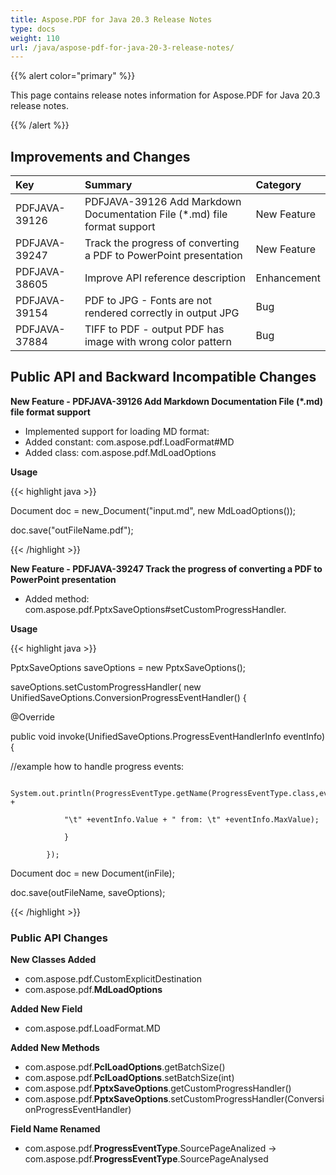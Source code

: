 ```yaml
---
title: Aspose.PDF for Java 20.3 Release Notes
type: docs
weight: 110
url: /java/aspose-pdf-for-java-20-3-release-notes/
---
```


{{% alert color="primary" %}}

This page contains release notes information for Aspose.PDF for Java 20.3 release notes.

{{% /alert %}}
## **Improvements and Changes**

|**Key**|**Summary**|**Category**|
| :- | :- | :- |
|PDFJAVA-39126|PDFJAVA-39126 Add Markdown Documentation File (*.md) file format support|New Feature|
|PDFJAVA-39247|Track the progress of converting a PDF to PowerPoint presentation|New Feature|
|PDFJAVA-38605|Improve API reference description|Enhancement|
|PDFJAVA-39154|PDF to JPG - Fonts are not rendered correctly in output JPG|Bug|
|PDFJAVA-37884|TIFF to PDF - output PDF has image with wrong color pattern|Bug|
## **Public API and Backward Incompatible Changes**
**New Feature - PDFJAVA-39126 Add Markdown Documentation File (*.md) file format support**

- Implemented support for loading MD format:
- Added constant: com.aspose.pdf.LoadFormat#MD
- Added class: com.aspose.pdf.MdLoadOptions

**Usage**

{{< highlight java >}}

 Document doc = new_Document("input.md", new MdLoadOptions());

doc.save("outFileName.pdf");

{{< /highlight >}}

**New Feature - PDFJAVA-39247 Track the progress of converting a PDF to PowerPoint presentation**

- Added method: com.aspose.pdf.PptxSaveOptions#setCustomProgressHandler.

**Usage**

{{< highlight java >}}

 PptxSaveOptions saveOptions = new PptxSaveOptions();

saveOptions.setCustomProgressHandler( new UnifiedSaveOptions.ConversionProgressEventHandler() {

@Override

public void invoke(UnifiedSaveOptions.ProgressEventHandlerInfo eventInfo) {

//example how to handle progress events:

                    System.out.println(ProgressEventType.getName(ProgressEventType.class,eventInfo.EventType) +

                "\t" +eventInfo.Value + " from: \t" +eventInfo.MaxValue);

                }

            });

Document doc = new Document(inFile);

doc.save(outFileName, saveOptions);

{{< /highlight >}}
### **Public API Changes**
**New Classes Added**

- com.aspose.pdf.CustomExplicitDestination
- com.aspose.pdf.**MdLoadOptions**

**Added New Field**

- com.aspose.pdf.LoadFormat.MD

**Added New Methods**

- com.aspose.pdf.**PclLoadOptions**.getBatchSize()
- com.aspose.pdf.**PclLoadOptions**.setBatchSize(int)
- com.aspose.pdf.**PptxSaveOptions**.getCustomProgressHandler()
- com.aspose.pdf.**PptxSaveOptions**.setCustomProgressHandler(ConversionProgressEventHandler)

**Field Name Renamed**

- com.aspose.pdf.**ProgressEventType**.SourcePageAnalized -> com.aspose.pdf.**ProgressEventType**.SourcePageAnalysed
